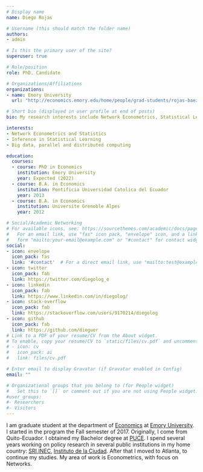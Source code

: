 ```yaml
---
# Display name
name: Diego Rojas

# Username (this should match the folder name)
authors:
- admin

# Is this the primary user of the site?
superuser: true

# Role/position
role: PhD. Candidate

# Organizations/Affiliations
organizations:
- name: Emory University
  url: "http://economics.emory.edu/home/people/grad-students/rojas-baez-diego.html"

# Short bio (displayed in user profile at end of posts)
bio: My research interests include Network Econometrics, Statistical Learning, and Big Data.

interests:
- Network Econometrics and Statistics
- Inference in Statistical Learning
- Big data, parallel and distributed computing

education:
  courses:
  - course: PhD in Economics
    institution: Emory University
    year: Expected (2022)
  - course: B.A. in Economics
    institution: Pontificia Universidad Catolica del Ecuador
    year: 2013
  - course: B.A. in Economics
    institution: Universite Grenoble Alpes
    year: 2012

# Social/Academic Networking
# For available icons, see: https://sourcethemes.com/academic/docs/page-builder/#icons
#   For an email link, use "fas" icon pack, "envelope" icon, and a link in the
#   form "mailto:your-email@example.com" or "#contact" for contact widget.
social:
- icon: envelope
  icon_pack: fas
  link: '#contact'  # For a direct email link, use "mailto:test@example.org".
- icon: twitter
  icon_pack: fab
  link: https://twitter.com/diegolog_e
- icon: linkedin
  icon_pack: fab
  link: https://www.linkedin.com/in/diegolog/  
- icon: stack-overflow 
  icon_pack: fab
  link: https://stackoverflow.com/users/9170214/diegolog
- icon: github
  icon_pack: fab
  link: https://github.com/dieguer
# Link to a PDF of your resume/CV from the About widget.
# To enable, copy your resume/CV to `static/files/cv.pdf` and uncomment the lines below.
# - icon: cv
#   icon_pack: ai
#   link: files/cv.pdf

# Enter email to display Gravatar (if Gravatar enabled in Config)
email: ""

# Organizational groups that you belong to (for People widget)
#   Set this to `[]` or comment out if you are not using People widget.
#user_groups:
#- Researchers
#- Visitors
---
```


I am graduate student at the department of [Economics](http://economics.emory.edu/home/index.html)  at [Emory University](http://www.emory.edu/). I started in the program the Fall semester of 2017. Originally, I come from Quito-Ecuador. I obtained my Bachelor degree at [PUCE](https://www.puce.edu.ec/). I spend several years working on policy research in several public institutions in my home country: [SRI](https://cef.sri.gob.ec/),[INEC](https://www.ecuadorencifras.gob.ec/institucional/home/), [Instituto de la Ciudad](https://www.institutodelaciudad.com.ec/). After that I moved to Atlanta, to continue my studies. My area of work is Econometrics, with focus on Networks. 
